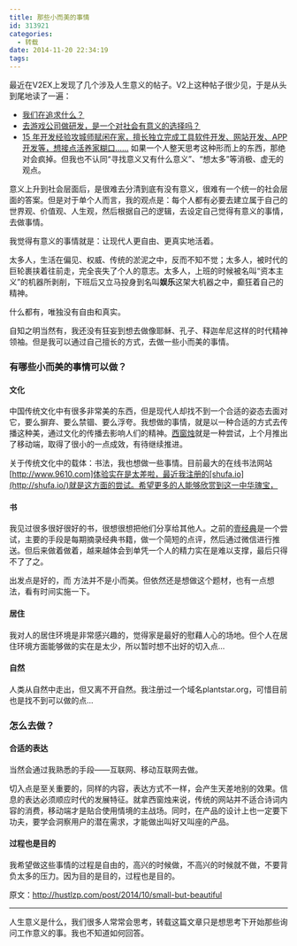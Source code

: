 ```yaml
---
title: 那些小而美的事情
id: 313921
categories:
  - 转载
date: 2014-11-20 22:34:19
tags:
---
```


最近在V2EX上发现了几个涉及人生意义的帖子。V2上这种帖子很少见，于是从头到尾地读了一遍：

*   [我们在追求什么？](http://www.v2ex.com/t/136797)
*   [去游戏公司做研发，是一个对社会有意义的选择吗？](http://www.v2ex.com/t/136693)
*   [15 年开发经验攻城师赋闲在家，擅长独立完成工具软件开发、网站开发、APP 开发等，想接点活养家糊口……](http://www.v2ex.com/t/130828)
如果一个人整天思考这种形而上的东西，那绝对会疯掉。但我也不认同“寻找意义又有什么意义”、“想太多”等消极、虚无的观点。

意义上升到社会层面后，是很难去分清到底有没有意义，很难有一个统一的社会层面的答案。但是对于单个人而言，我的观点是：每个人都有必要去建立属于自己的世界观、价值观、人生观，然后根据自己的逻辑，去设定自己觉得有意义的事情，去做事情。

我觉得有意义的事情就是：让现代人更自由、更真实地活着。

太多人，生活在偏见、权威、传统的淤泥之中，反而不知不觉；太多人，被时代的巨轮裹挟着往前走，完全丧失了个人的意志。太多人，上班的时候被名叫“资本主义”的机器所剥削，下班后又立马投身到名叫**娱乐**这架大机器之中，癫狂着自己的精神。

什么都有，唯独没有自由和真实。

自知之明当然有，我还没有狂妄到想去做像耶稣、孔子、释迦牟尼这样的时代精神领袖。但是我可以通过自己擅长的方式，去做一些小而美的事情。

### 有哪些小而美的事情可以做？

#### 文化

中国传统文化中有很多非常美的东西，但是现代人却找不到一个合适的姿态去面对它，要么摒弃、要么禁锢、要么浮夸。我想做的事情，就是以一种合适的方式去传播这种美，通过文化的传播去影响人们的精神。[西窗烛](http://www.xichuangzhu.com/)就是一种尝试，上个月推出了移动端，取得了很小的一点成效，有待继续推进。

关于传统文化中的载体：书法，我也想做一些事情。目前最大的在线书法网站[http://www.9610.com]体验实在是太差啦，最近我注册的[shufa.io](http://shufa.io/)就是这方面的尝试。希望更多的人能够欣赏到这一中华瑰宝，

#### 书

我见过很多很好很好的书，很想很想把他们分享给其他人。之前的[壹经典](http://www.1jingdian.com/)是一个尝试，主要的手段是每期摘录经典书籍，做一个简短的点评，然后通过微信进行推送。但后来做着做着，越来越体会到单凭一个人的精力实在是难以支撑，最后只得不了了之。

出发点是好的，而 方法并不是小而美。但依然还是想做这个题材，也有一点想法，看有时间实施一下。

#### 居住

我对人的居住环境是非常感兴趣的，觉得家是最好的慰藉人心的场地。但个人在居住环境方面能够做的实在是太少，所以暂时想不出好的切入点...

#### 自然

人类从自然中走出，但又离不开自然。我注册过一个域名plantstar.org，可惜目前也是找不到可以做的点...

### 怎么去做？

#### 合适的表达

当然会通过我熟悉的手段——互联网、移动互联网去做。

切入点是至关重要的，同样的内容，表达方式不一样，会产生天差地别的效果。信息的表达必须顺应时代的发展特征。就拿西窗烛来说，传统的网站并不适合诗词内容的消费，移动端才是贴合使用情境的主战场。同时，在产品的设计上也一定要下功夫，要学会洞察用户的潜在需求，才能做出叫好又叫座的产品。

#### 过程也是目的

我希望做这些事情的过程是自由的，高兴的时候做，不高兴的时候就不做，不要背负太多的压力。因为目的是目的，过程也是目的。

原文：http://hustlzp.com/post/2014/10/small-but-beautiful

-----

人生意义是什么，我们很多人常常会思考，转载这篇文章只是想思考下开始那些询问工作意义的事。我也不知道如何回答。